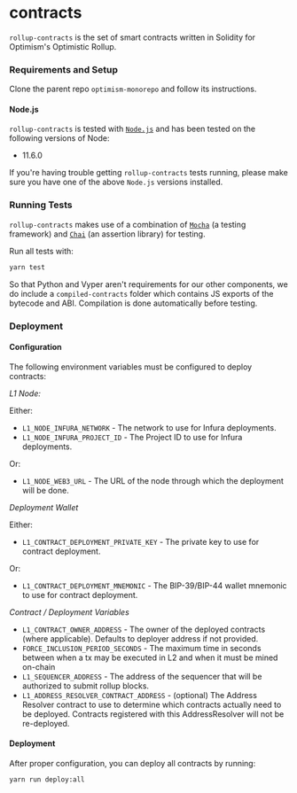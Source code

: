 # contracts
`rollup-contracts` is the set of smart contracts written in Solidity for Optimism's Optimistic Rollup.

### Requirements and Setup
Clone the parent repo `optimism-monorepo` and follow its instructions.

#### Node.js
`rollup-contracts` is tested with [`Node.js`](https://nodejs.org/en/) and has been tested on the following versions of Node:

- 11.6.0

If you're having trouble getting `rollup-contracts` tests running, please make sure you have one of the above `Node.js` versions installed.

### Running Tests
`rollup-contracts` makes use of a combination of [`Mocha`](https://mochajs.org/) (a testing framework) and [`Chai`](https://www.chaijs.com/) (an assertion library) for testing.

Run all tests with:

```sh
yarn test
```
So that Python and Vyper aren't requirements for our other components, we do include a `compiled-contracts` folder which contains JS exports of the bytecode and ABI. Compilation is done automatically before testing.

### Deployment
#### Configuration
The following environment variables must be configured to deploy contracts:

*L1 Node:*

Either:
* `L1_NODE_INFURA_NETWORK` - The network to use for Infura deployments.
* `L1_NODE_INFURA_PROJECT_ID` - The Project ID to use for Infura deployments.

Or:
* `L1_NODE_WEB3_URL` - The URL of the node through which the deployment will be done.

*Deployment Wallet*

Either:
* `L1_CONTRACT_DEPLOYMENT_PRIVATE_KEY` - The private key to use for contract deployment.

Or:
* `L1_CONTRACT_DEPLOYMENT_MNEMONIC` - The BIP-39/BIP-44 wallet mnemonic to use for contract deployment.

*Contract / Deployment Variables*
* `L1_CONTRACT_OWNER_ADDRESS` - The owner of the deployed contracts (where applicable). Defaults to deployer address if not provided.
* `FORCE_INCLUSION_PERIOD_SECONDS` - The maximum time in seconds between when a tx may be executed in L2 and when it must be mined on-chain
* `L1_SEQUENCER_ADDRESS` - The address of the sequencer that will be authorized to submit rollup blocks.
* `L1_ADDRESS_RESOLVER_CONTRACT_ADDRESS` - (optional) The Address Resolver contract to use to determine which contracts actually need to be deployed. Contracts registered with this AddressResolver will not be re-deployed.

#### Deployment
After proper configuration, you can deploy all contracts by running:

```sh
yarn run deploy:all
```
